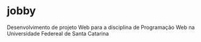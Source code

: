 # jobby
Desenvolvimento de projeto Web para a disciplina de Programação Web na Universidade Federeal de Santa Catarina
